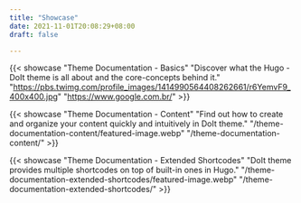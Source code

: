 ```yaml
---
title: "Showcase"
date: 2021-11-01T20:08:29+08:00
draft: false

---
```


{{< showcase "Theme Documentation - Basics" "Discover what the Hugo - DoIt theme is all about and the core-concepts behind it." "https://pbs.twimg.com/profile_images/1414990564408262661/r6YemvF9_400x400.jpg" "https://www.google.com.br/" >}}

{{< showcase "Theme Documentation - Content" "Find out how to create and organize your content quickly and intuitively in DoIt theme." "/theme-documentation-content/featured-image.webp" "/theme-documentation-content/" >}}

{{< showcase "Theme Documentation - Extended Shortcodes" "DoIt theme provides multiple shortcodes on top of built-in ones in Hugo." "/theme-documentation-extended-shortcodes/featured-image.webp" "/theme-documentation-extended-shortcodes/" >}}